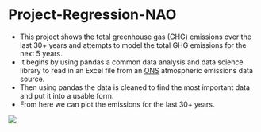# Project-Regression-NAO

- This project shows the total greenhouse gas (GHG) emissions over the last 30+ years and attempts to model the total GHG emissions for the next 5 years.
- It begins by using pandas a common data analysis and data science library to read in an Excel file from an [ONS](https://www.ons.gov.uk/economy/environmentalaccounts/datasets/ukenvironmentalaccountsatmosphericemissionsgreenhousegasemissionsbyeconomicsectorandgasunitedkingdom) atmospheric emissions data source.
- Then using pandas the data is cleaned to find the most important data and put it into a usable form.
- From here we can plot the emissions for the last 30+ years.

![](Picture_15.png)
